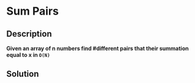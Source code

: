 # Sum Pairs
## Description
**Given an array of n numbers find #different pairs that their summation equal to x in `O(N)`**

## Solution
```cpp


```
